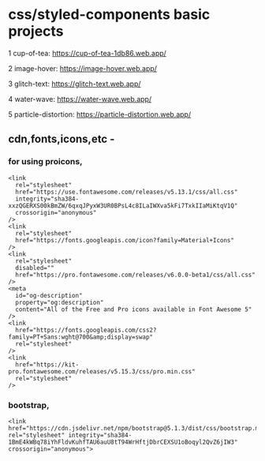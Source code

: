 # css/styled-components basic projects

1 cup-of-tea: https://cup-of-tea-1db86.web.app/

2 image-hover: https://image-hover.web.app/

3 glitch-text: https://glitch-text.web.app/

4 water-wave: https://water-wave.web.app/

5 particle-distortion: https://particle-distortion.web.app/



## cdn,fonts,icons,etc -

<script
   src="https://kit.fontawesome.com/c885607b72.js"
      crossorigin="anonymous"
 ></script>
 
 ### for using proicons,
 
    <link
      rel="stylesheet"
      href="https://use.fontawesome.com/releases/v5.13.1/css/all.css"
      integrity="sha384-xxzQGERXS00kBmZW/6qxqJPyxW3UR0BPsL4c8ILaIWXva5kFi7TxkIIaMiKtqV1Q"
      crossorigin="anonymous"
    />
    <link
      rel="stylesheet"
      href="https://fonts.googleapis.com/icon?family=Material+Icons"
    />
    <link
      rel="stylesheet"
      disabled=""
      href="https://pro.fontawesome.com/releases/v6.0.0-beta1/css/all.css"
    />
    <meta
      id="og-description"
      property="og:description"
      content="All of the Free and Pro icons available in Font Awesome 5"
    />
    <link
      href="https://fonts.googleapis.com/css2?family=PT+Sans:wght@700&amp;display=swap"
      rel="stylesheet"
    />
    <link
      href="https://kit-pro.fontawesome.com/releases/v5.15.3/css/pro.min.css"
      rel="stylesheet"
    />
 
 
 ### bootstrap,
 
    <link href="https://cdn.jsdelivr.net/npm/bootstrap@5.1.3/dist/css/bootstrap.min.css" rel="stylesheet" integrity="sha384-   1BmE4kWBq78iYhFldvKuhfTAU6auU8tT94WrHftjDbrCEXSU1oBoqyl2QvZ6jIW3" crossorigin="anonymous">

    
 

    
    
  
